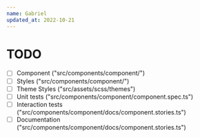 ```yaml
---
name: Gabriel
updated_at: 2022-10-21
---
```


# TODO

- [ ] Component ("src/components/component/")
- [ ] Styles ("src/components/component/")
- [ ] Theme Styles ("src/assets/scss/themes")
- [ ] Unit tests ("src/components/component/component.spec.ts")
- [ ] Interaction tests ("src/components/component/docs/component.stories.ts")
- [ ] Documentation ("src/components/component/docs/component.stories.ts")
